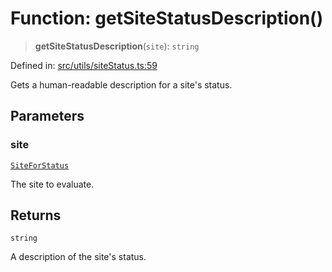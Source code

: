 # Function: getSiteStatusDescription()

> **getSiteStatusDescription**(`site`): `string`

Defined in: [src/utils/siteStatus.ts:59](https://github.com/Nick2bad4u/Uptime-Watcher/blob/main/src/utils/siteStatus.ts#L59)

Gets a human-readable description for a site's status.

## Parameters

### site

[`SiteForStatus`](../../../../shared/types/interfaces/SiteForStatus.md)

The site to evaluate.

## Returns

`string`

A description of the site's status.
